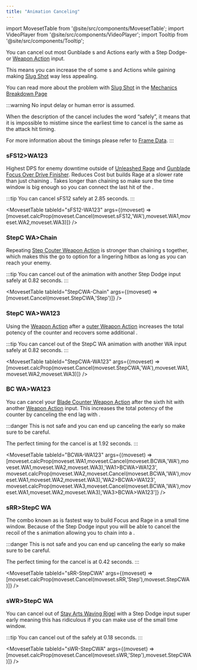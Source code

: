 ```yaml
---
title: "Animation Canceling"
---
```


import MovesetTable from '@site/src/components/MovesetTable';
import VideoPlayer from '@site/src/components/VideoPlayer';
import Tooltip from '@site/src/components/Tooltip';

You can cancel out most Gunblade <Tooltip term="PA" />s and Actions early with a Step Dodge- or [Weapon Action](/moveset/weapon-action#wa123) input.

This means you can increase the <Tooltip term="DPS" /> of some <Tooltip term="PA" />s and Actions while gaining <Tooltip term="PP" /> making [Slug Shot](/skill-tree/skills#slug-shot) way less appealing.

You can read more about the problem with [Slug Shot](/skill-tree/skills#slug-shot) in the [Mechanics Breakdown Page](/breakdown#slugshot)

:::warning
No input delay or human error is assumed.

When the description of the cancel includes the word “safely”, it means that it is impossible to mistime since the earliest time to cancel is the same as the attack hit timing.

For more information about the timings please refer to [Frame Data](/moveset/framedata).
:::

### sFS12>WA123
Highest DPS for enemy downtime outside of [Unleashed Rage](/moveset/active-skills#unleashed-rage) and [Gunblade Focus Over Drive Finisher](/moveset/active-skills#gunblade-focus-overdrive).
Reduces <Tooltip term="PP" /> Cost but builds Rage at a slower rate than just chaining [<Tooltip term="sFS12" />](/moveset/photon-arts#sfs12).
Takes longer than chaining [<Tooltip term="sFS12" />](/moveset/photon-arts#sfs12) so make sure the time window is big enough so you can connect the last hit of the <Tooltip term="PA" />.

:::tip
You can cancel sFS12 safely at 2.85 seconds.
:::

<VideoPlayer src="/PA/sFS12-WA123.webm" />

<MovesetTable tableId="sFS12-WA123" args={(moveset) => [moveset.calcProp(moveset.Cancel(moveset.sFS12,'WA'),moveset.WA1,moveset.WA2,moveset.WA3)]} />

### StepC WA>Chain
Repeating [Step Couter Weapon Action](/moveset/counters#stepc-wa) is stronger than chaining [<Tooltip term="BC" /> <Tooltip term="NA" />](/moveset/counters#bc-na)s together, which makes this the go to option for a lingering hitbox as long as you can reach your enemy.

:::tip
You can cancel out of the [<Tooltip term="StepC" /> <Tooltip term="WA" />](/moveset/counters#stepc-wa) animation with another Step Dodge input safely at 0.82 seconds.
:::

<VideoPlayer src="/PA/StepCWA-chain.webm" />

<MovesetTable tableId="StepCWA-Chain" args={(moveset) => [moveset.Cancel(moveset.StepCWA,'Step')]} />

### StepC WA>WA123
Using the [Weapon Action](/moveset/weapon-action#wa123) after a [<Tooltip term="StepC" />outer Weapon Action](/moveset/counters#stepc-wa) increases the total potency of the counter and recovers some additional <Tooltip term="PP" />.

:::tip
You can cancel out of the StepC WA animation with another WA input safely at 0.82 seconds.
:::

<VideoPlayer src="/PA/StepCWA-WA123.webm" />

<MovesetTable tableId="StepCWA-WA123" args={(moveset) => [moveset.calcProp(moveset.Cancel(moveset.StepCWA,'WA'),moveset.WA1,moveset.WA2,moveset.WA3)]} />

### BC WA>WA123
You can cancel your [Blade Counter Weapon Action](/moveset/counters#bc-wa) after the sixth hit with another [Weapon Action](/moveset/weapon-action#wa123) input. This increases the total potency of the counter by canceling the end lag with [<Tooltip term="WA123" />](/moveset/weapon-action#wa123).


:::danger
This is not safe and you can end up canceling the <Tooltip term="PA" /> early so make sure to be careful.

The perfect timing for the cancel is at 1.92 seconds.
:::

<VideoPlayer src="/PA/BCWA-WA123.webm" />

<MovesetTable tableId="BCWA-WA123" args={(moveset) => [moveset.calcProp(moveset.WA1,moveset.Cancel(moveset.BCWA,'WA'),moveset.WA1,moveset.WA2,moveset.WA3),'WA1>BCWA>WA123', moveset.calcProp(moveset.WA2,moveset.Cancel(moveset.BCWA,'WA'),moveset.WA1,moveset.WA2,moveset.WA3),'WA2>BCWA>WA123', moveset.calcProp(moveset.WA3,moveset.Cancel(moveset.BCWA,'WA'),moveset.WA1,moveset.WA2,moveset.WA3),'WA3>BCWA>WA123']} />

### sRR>StepC WA
The combo known as <Tooltip term="RBC" /> is fastest way to build Focus and Rage in a small time window. Because of the Step Dodge input you will be able to cancel the recoil of the <Tooltip term="PA" />s animation allowing you to chain into a [<Tooltip term="StepC" /> <Tooltip term="WA" />](/moveset/counters#stepc-wa).

:::danger
This is not safe and you can end up canceling the <Tooltip term="PA" /> early so make sure to be careful.

The perfect timing for the cancel is at 0.42 seconds.
:::

<VideoPlayer src="/PA/sRR-StepCWA.webm" />

<MovesetTable tableId="sRR-StepCWA" args={(moveset) => [moveset.calcProp(moveset.Cancel(moveset.sRR,'Step'),moveset.StepCWA)]} />

### sWR>StepC WA
You can cancel out of [Stay Arts Waving Rigel](/moveset/photon-arts#swr) with a Step Dodge input super early meaning this has ridiculous <Tooltip term="DPS" /> if you can make use of the small time window.

:::tip
You can cancel out of the <Tooltip term="PA" /> safely at 0.18 seconds.
:::

<VideoPlayer src="/PA/sWR-StepCWA.webm" />

<MovesetTable tableId="sWR-StepCWA" args={(moveset) => [moveset.calcProp(moveset.Cancel(moveset.sWR,'Step'),moveset.StepCWA)]} />